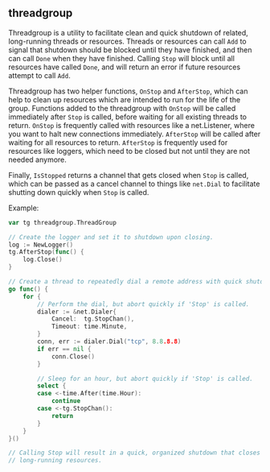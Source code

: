 threadgroup
-----------

Threadgroup is a utility to facilitate clean and quick shutdown of related,
long-running threads or resources. Threads or resources can call `Add` to signal
that shutdown should be blocked until they have finished, and then can call
`Done` when they have finished. Calling `Stop` will block until all resources
have called `Done`, and will return an error if future resources attempt to call
`Add`.

Threadgroup has two helper functions, `OnStop` and `AfterStop`, which can help
to clean up resources which are intended to run for the life of the group.
Functions added to the threadgroup with `OnStop` will be called immediately
after `Stop` is called, before waiting for all existing threads to return.
`OnStop` is frequently called with resources like a net.Listener, where you want
to halt new connections immediately. `AfterStop` will be called after waiting
for all resources to return. `AfterStop` is frequently used for resources like
loggers, which need to be closed but not until they are not needed anymore.

Finally, `IsStopped` returns a channel that gets closed when `Stop` is called,
which can be passed as a cancel channel to things like `net.Dial` to facilitate
shutting down quickly when `Stop` is called.

Example:
```go
var tg threadgroup.ThreadGroup

// Create the logger and set it to shutdown upon closing.
log := NewLogger()
tg.AfterStop(func() {
	log.Close()
}

// Create a thread to repeatedly dial a remote address with quick shutdown.
go func() {
	for {
		// Perform the dial, but abort quickly if 'Stop' is called.
		dialer := &net.Dialer{
			Cancel:  tg.StopChan(),
			Timeout: time.Minute,
		}
		conn, err := dialer.Dial("tcp", 8.8.8.8)
		if err == nil {
			conn.Close()
		}

		// Sleep for an hour, but abort quickly if 'Stop' is called.
		select {
		case <-time.After(time.Hour):
			continue
		case <-tg.StopChan():
			return
		}
	}
}()

// Calling Stop will result in a quick, organized shutdown that closes all
// long-running resources.
```

